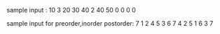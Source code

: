 sample input : 
10
3
20
30
40
2
40
50
0
0
0
0


sample input for preorder,inorder postorder:
7
1 2 4 5 3 6 7 
4 2 5 1 6 3 7 